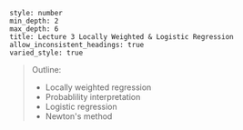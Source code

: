 ```toc 
style: number
min_depth: 2
max_depth: 6
title: Lecture 3 Locally Weighted & Logistic Regression
allow_inconsistent_headings: true
varied_style: true
```

> Outline:
> - Locally weighted regression
> - Probablility interpretation
> - Logistic regression
> - Newton's method

